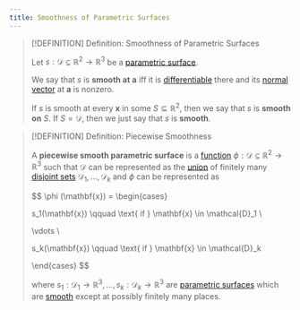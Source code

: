 ```yaml
---
title: Smoothness of Parametric Surfaces
---
```



>[!DEFINITION] Definition: Smoothness of Parametric Surfaces
>
>Let $s: \mathcal{D} \subseteq \mathbb{R}^2 \to \mathbb{R}^3$ be a [parametric surface](Parametric%20Surface.md).
>
>We say that $s$ is **smooth at** $\mathbf{a}$ iff it is [differentiable](../../Real%20Vector%20Functions/Differentiation/Differentiability%20of%20Real%20Vector%20Functions.md) there and its [normal vector](Surface%20Normal%20Vector.md) at $\mathbf{a}$ is nonzero.
>
>If $s$ is smooth at every $\mathbf{x}$ in some $S \subseteq \mathbb{R}^2$, then we say that $s$ is **smooth on** $S$. If $S = \mathcal{D}$, then we just say that $s$ is **smooth**.
>

>[!DEFINITION] Definition: Piecewise Smoothness
>
>A **piecewise smooth parametric surface** is a [function](../../Real%20Vector%20Functions/Real%20Vector%20Function.md) $\phi: \mathcal{D} \subseteq \mathbb{R}^2 \to \mathbb{R}^3$ such that $\mathcal{D}$ can be represented as the [union](../../../../Set%20Theory/Collections/Union%20of%20a%20Collection.md) of finitely many [disjoint sets](../../../../Set%20Theory/Disjoint%20Sets.md) $\mathcal{D}_1, \dotsc, \mathcal{D}_k$ and $\phi$ can be represented as
>
>$$
>\phi (\mathbf{x}) = 
>\begin{cases}
>
>s_1(\mathbf{x}) \qquad \text{ if } \mathbf{x} \in \mathcal{D}_1 \\
>
>\vdots \\
>
>s_k(\mathbf{x}) \qquad \text{ if } \mathbf{x} \in \mathcal{D}_k
>
>\end{cases}
>$$
>
>where $s_1: \mathcal{D}_1 \to \mathbb{R}^3, \dotsc, s_k: \mathcal{D}_k \to \mathbb{R}^3$ are [parametric surfaces](Parametric%20Surface.md) which are [smooth](Smoothness.md) except at possibly finitely many places.
>